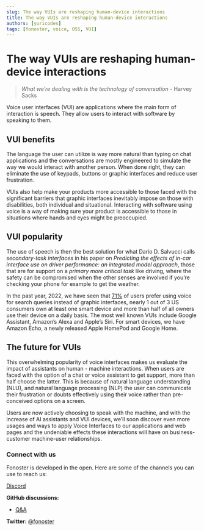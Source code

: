 ```yaml
---
slug: The way VUIs are reshaping human-device interactions
title: The way VUIs are reshaping human-device interactions
authors: [yuricodes]
tags: [fonoster, voice, OSS, VUI]
---
```


# The way VUIs are reshaping human-device interactions 

> _What we’re dealing with is the technology of conversation_ - Harvey Sacks 

Voice user interfaces (VUI) are applications where the main form of interaction is speech. 
They allow users to interact with software by speaking to them.

## VUI benefits 

The language the user can utilize is way more natural than typing on chat applications and the conversations are mostly engineered to simulate the way we would interact with another person. 
When done right, they can eliminate the use of keypads, buttons or graphic interfaces and reduce user frustration.

VUIs also help make your products more accessible to those faced with the significant barriers that graphic interfaces inevitably impose on those with disabilities, both individual and situational. 
Interacting with software using voice is a way of making sure your product is accessible to those in situations where hands and eyes might be preoccupied.  

## VUI popularity 

The use of speech is then the best solution for what Dario D. Salvucci calls _secondary-task interfaces_ in his paper on _Predicting the effects of in-car interface use on driver performance: an integrated model approach_, those that are for support on a _primary more critical task_ like driving, where the safety can be compromised when the other senses are involved if you’re checking your phone for example to get the weather.
 
In the past year, 2022, we have seen that [71%](https://www.oberlo.com/blog/voice-search-statistics%23:~:text=Voice%2520Search%2520Popularity%2520in%2520The%2520United%2520States,-An%2520increasing%2520number&text=And%2520all%2520signs%2520point%2520to,devices%2520among%2520voice%2520search%2520users) of users prefer using voice for search queries instead of graphic interfaces, nearly 1 out of 3 US consumers own at least one smart device and more than half of all owners use their device on a daily basis. 
The most well known VUIs include Google Assistant, Amazon’s Alexa and Apple’s Siri. For smart devices, we have Amazon Echo, a newly released Apple HomePod and Google Home.

## The future for VUIs

This overwhelming popularity of voice interfaces makes us evaluate the impact of assistants on human - machine interactions. When users are faced with the option of a chat or voice assistant to get support, more than half choose the latter. 
This is because of natural language understanding (NLU), and natural language processing (NLP) the user can communicate their frustration or doubts effectively using their voice rather than pre-conceived options on a screen. 

Users are now actively choosing to speak with the machine, and with the increase of AI assistants and VUI devices, we’ll soon discover even more usages and ways to apply Voice Interfaces to our applications and web pages and the undeniable effects these interactions will have on business-customer machine-user relationships. 

### Connect with us 

Fonoster is developed in the open. Here are some of the channels you can use to reach us: 

[Discord](https://discord.gg/mpWSRUhG7e)

**GitHub discussions:**
- [Q&A](https://github.com/fonoster/fonoster/discussions/categories/q-a) 

**Twitter:** [@fonoster](https://twitter.com/fonoster)



